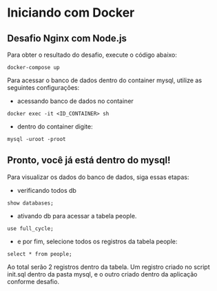 # Iniciando com Docker

## Desafio Nginx com Node.js

Para obter o resultado do desafio, execute o código abaixo:
```
docker-compose up
```

Para acessar o banco de dados dentro do container mysql, utilize as seguintes configurações:

- acessando banco de dados no container
```
docker exec -it <ID_CONTAINER> sh
```

- dentro do container digite:
```
mysql -uroot -proot
```

## Pronto, você já está dentro do mysql! 

Para visualizar os dados do banco de dados, siga essas etapas:

- verificando todos db
```
show databases;
```

- ativando db para acessar a tabela people.
```
use full_cycle;
```

- e por fim, selecione todos os registros da tabela people:
```
select * from people;
```

Ao total serão 2 registros dentro da tabela. Um registro criado no script init.sql dentro da pasta mysql, e o outro criado dentro da aplicação conforme desafio.